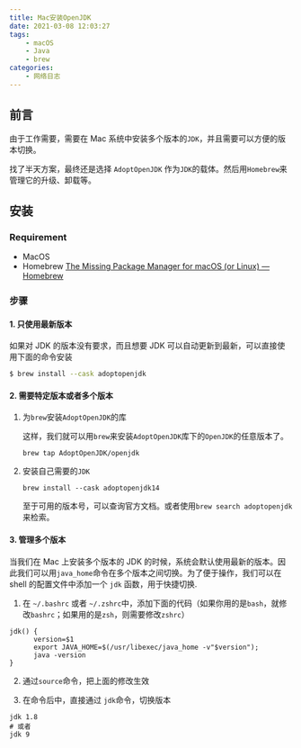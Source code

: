 ```yaml
---
title: Mac安装OpenJDK
date: 2021-03-08 12:03:27
tags:
	- macOS
	- Java
	- brew
categories:
	- 网络日志
---
```


## 前言

由于工作需要，需要在 Mac 系统中安装多个版本的`JDK`，并且需要可以方便的版本切换。

找了半天方案，最终还是选择 `AdoptOpenJDK` 作为`JDK`的载体。然后用`Homebrew`来管理它的升级、卸载等。

<!-- more -->

## 安装

### Requirement

- MacOS
- Homebrew [The Missing Package Manager for macOS (or Linux) — Homebrew](https://brew.sh/)

### 步骤

#### 1. 只使用最新版本

如果对 JDK 的版本没有要求，而且想要 JDK 可以自动更新到最新，可以直接使用下面的命令安装

```zsh
$ brew install --cask adoptopenjdk
```

#### 2. 需要特定版本或者多个版本

1. 为`brew`安装`AdoptOpenJDK`的库

   这样，我们就可以用`brew`来安装`AdoptOpenJDK`库下的`OpenJDK`的任意版本了。

   ```
   brew tap AdoptOpenJDK/openjdk
   ```

2. 安装自己需要的`JDK`

   ```
   brew install --cask adoptopenjdk14
   ```

   至于可用的版本号，可以查询官方文档。或者使用`brew search adoptopenjdk`来检索。

#### 3. 管理多个版本

当我们在 Mac 上安装多个版本的 JDK 的时候，系统会默认使用最新的版本。因此我们可以用`java_home`命令在多个版本之间切换。为了便于操作，我们可以在 shell 的配置文件中添加一个 `jdk` 函数，用于快捷切换.

1.  在 `~/.bashrc` 或者 `~/.zshrc`中，添加下面的代码（如果你用的是`bash`，就修改`bashrc`；如果用的是`zsh`，则需要修改`zshrc`）

```shell
jdk() {
      version=$1
      export JAVA_HOME=$(/usr/libexec/java_home -v"$version");
      java -version
}
```

2.  通过`source`命令，把上面的修改生效

3.  在命令后中，直接通过 `jdk`命令，切换版本

```shell
jdk 1.8
# 或者
jdk 9
```
